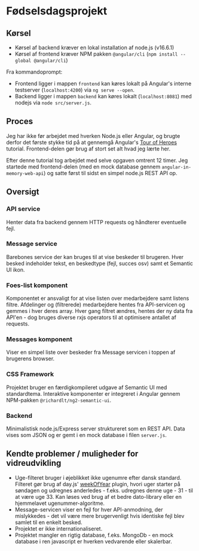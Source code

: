 # Fødselsdagsprojekt

## Kørsel

- Kørsel af backend kræver en lokal installation af node.js (v16.6.1)
- Kørsel af frontend kræver NPM pakken `@angular/cli` (`npm install --global @angular/cli`)

Fra kommandoprompt:
- Frontend ligger i mappen `frontend` kan køres lokalt på Angular's interne testserver (`localhost:4200`) via `ng serve --open`.
- Backend ligger i mappen `backend` kan køres lokalt (`localhost:8081`) med nodejs via `node src/server.js`.

## Proces

Jeg har ikke før arbejdet med hverken Node.js eller Angular, og brugte derfor det første stykke tid på at gennemgå Angular's [Tour of Heroes](https://angular.io/tutorial) tutorial. Frontend-delen gør brug af stort set alt hvad jeg lærte her.

Efter denne tutorial tog arbejdet med selve opgaven omtrent 12 timer. Jeg startede med frontend-delen (med en mock database gennem `angular-in-memory-web-api`) og satte først til sidst en simpel node.js REST API op.


## Oversigt

### API service

Henter data fra backend gennem HTTP requests og håndterer eventuelle fejl.

### Message service

Barebones service der kan bruges til at vise beskeder til brugeren. Hver besked indeholder tekst, en beskedtype (fejl, succes osv) samt et Semantic UI ikon.

### Foes-list komponent

Komponentet er ansvaligt for at vise listen over medarbejdere samt listens filtre. Afdelinger og (filtrerede) medarbejdere hentes fra API-servicen og gemmes i hver deres array. Hver gang filtret ændres, hentes der ny data fra API'en - dog bruges diverse rxjs operators til at optimisere antallet af requests.

### Messages komponent

Viser en simpel liste over beskeder fra Message servicen i toppen af brugerens browser.

### CSS Framework

Projektet bruger en færdigkompileret udgave af Semantic UI med standardtema. Interaktive komponenter er integreret i Angular gennem NPM-pakken `@richardlt/ng2-semantic-ui`.

### Backend

Minimalistisk node.js/Express server struktureret som en REST API. Data vises som JSON og er gemt i en mock database i filen `server.js`.

## Kendte problemer / muligheder for vidreudvikling

- Uge-filteret bruger i øjeblikket ikke ugenumre efter dansk standard. Filteret gør brug af day.js' [weekOfYear](https://day.js.org/docs/en/plugin/week-of-year) plugin, hvori uger starter på søndagen og udregnes anderledes - f.eks. udregnes denne uge - 31 - til at være uge 33. Kan løses ved brug af et bedre dato-library eller en hjemmelavet ugenummer-algoritme.
- Message-servicen viser en fejl for hver API-anmodning, der mislykkedes - det vil være mere brugervenligt hvis identiske fejl blev samlet til en enkelt besked.
- Projektet er ikke internationaliseret.
- Projektet mangler en rigtig database, f.eks. MongoDb - en mock database i ren javascript er hverken vedvarende eller skalerbar.

